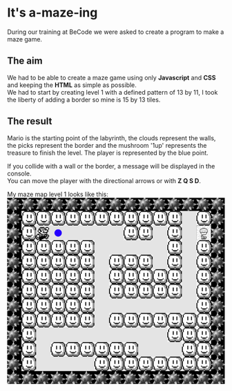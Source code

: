 # It's a-maze-ing

During our training at BeCode we were asked to create a program to make a maze game.  

## The aim
We had to be able to create a maze game using only **Javascript** and **CSS** and keeping the **HTML** as simple as possible.  
We had to start by creating level 1 with a defined pattern of 13 by 11, I took the liberty of adding a border so mine is 15 by 13 tiles.  

## The result
Mario is the starting point of the labyrinth, the clouds represent the walls, the picks represent the border and the mushroom '1up' represents the treasure to finish the level. The player is represented by the blue point.  

If you collide with a wall or the border, a message will be displayed in the console.  
You can move the player with the directional arrows or with **Z Q S D**.  

My maze map level 1 looks like this:  
![maze](img/level%201.png)  

